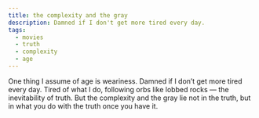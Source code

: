 ```yaml
---
title: the complexity and the gray
description: Damned if I don't get more tired every day.
tags:
  - movies
  - truth
  - complexity
  - age
---
```


One thing I assume of age
is weariness. Damned if I don’t get more tired every day.
Tired of what I do, following orbs like lobbed rocks
— the inevitability of truth.
But the complexity 
and the gray 
lie not in the truth,
but in what you do with the truth once you have it.
